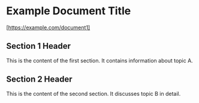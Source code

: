 # Example Document Title
[https://example.com/document1]

## Section 1 Header

This is the content of the first section. It contains information about topic A.

## Section 2 Header

This is the content of the second section. It discusses topic B in detail. 
